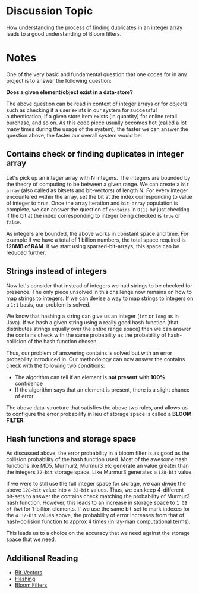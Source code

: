 # Discussion Topic

How understanding the process of finding duplicates in an integer array leads to
a good understanding of Bloom filters.

# Notes

One of the very basic and fundamental question that one codes for in any project
is to answer the following question:

**Does a given element/object exist in a data-store?**

The above question can be read in context of integer arrays or for objects such as
checking if a user exists in our system for successful authentication, if a given
store item exists (in quantity) for online retail purchase, and so on. As this
code piece usually becomes hot (called a lot many times during the usage of the
system), the faster we can answer the question above, the faster our overall system
would be.

## Contains check or finding duplicates in integer array

Let's pick up an integer array with N integers. The integers are bounded by the
theory of computing to be between a given range. We can create a `bit-array`
(also called as bitsets and bit-vectors) of length N. For every integer encountered
within the array, set the bit at the index corresponding to value of integer to
`true`. Once the array iteration and `bit-array` population is complete, we can
answer the question of `contains` in `O(1)` by just checking if the bit at the
index corresponding to integer being checked is `true` or `false`.

As integers are bounded, the above works in constant space and time. For example
if we have a total of 1 billion numbers, the total space required is **128MB of
RAM**. If we start using sparsed-bit-arrays, this space can be reduced further.

## Strings instead of integers

Now let's consider that instead of integers we had strings to be checked for
presence. The only piece unsolved in this challenge now remains on how to map
strings to integers. If we can devise a way to map strings to integers on a `1:1`
basis, our problem is solved.

We know that hashing a string can give us an integer (`int` or `long` as in Java).
If we hash a given string using a really good hash function (that distributes
strings equally over the entire range space) then we can answer the contains check
with the same probability as the probability of hash-collision of the hash
function chosen.

Thus, our problem of answering contains is solved but with an error probability
introduced in. Our methodology can now answer the contains check with the
following two conditions:

* The algorithm can tell if an element is **not present** with **100%** confidence
* If the algorithm says that an element is present, there is a slight chance of error

The above data-structure that satisfies the above two rules, and allows us to
configure the error probability in lieu of storage space is called a **BLOOM
FILTER**.

## Hash functions and storage space

As discussed above, the error probability in a bloom filter is as good as the
collision probability of the hash function used. Most of the awesome hash functions
like MD5, Murmur2, Murmur3 etc generate an value greater than the integers `32-bit`
storage space. Like Murmur3 generates a `128-bit` value.

If we were to still use the full integer space for storage, we can divide the
above `128-bit` value into `4 32-bit` values. Thus, we can keep 4-different bit-sets
to answer the contains check matching the probability of Murmur3 hash function.
However, this leads to an increase in storage space to `1 GB of RAM` for 1-billion
elements. If we use the same bit-set to mark indexes for the `4 32-bit` values above, the
probability of error increases from that of hash-collision function to approx 4
times (in lay-man computational terms).

This leads us to a choice on the accuracy that we need against the storage space
that we need.

## Additional Reading

* [Bit-Vectors](https://en.wikipedia.org/wiki/Bit_array)
* [Hashing](https://en.wikipedia.org/wiki/Hash_function)
* [Bloom Filters](https://en.wikipedia.org/wiki/Bloom_filter)
